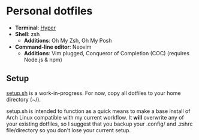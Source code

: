 # Personal dotfiles

- **Terminal**: [Hyper](https://hyper.is/)
- **Shell**: zsh
    - **Additions**: Oh My Zsh, Oh My Posh
- **Command-line editor**: Neovim
    - **Additions**: Vim plugged, Conqueror of Completion (COC) (requires Node.js & npm)

## Setup

[setup.sh](setup.sh) is a work-in-progress. For now, copy all dotfiles to your home directory (~/).

setup.sh is intended to function as a quick means to make a base install of Arch Linux
compatible with my current workflow. It __will__ overwrite any of your existing dotfiles,
so I suggest that you backup your .config/ and .zshrc file/directory so you don't lose
your current setup.

